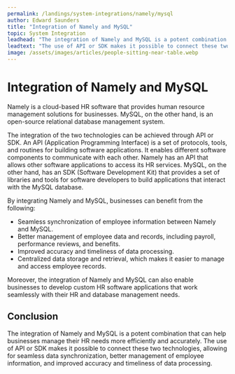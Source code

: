 ```yaml
---
permalink: /landings/system-integrations/namely/mysql
author: Edward Saunders
title: "Integration of Namely and MySQL"
topic: System Integration
leadhead: "The integration of Namely and MySQL is a potent combination that can help businesses manage their HR needs more efficiently and accurately"
leadtext: "The use of API or SDK makes it possible to connect these two technologies, allowing for seamless data synchronization, better management of employee information, and improved accuracy and timeliness of data processing."
image: /assets/images/articles/people-sitting-near-table.webp
---
```

<div class="arttext">	<h1>Integration of Namely and MySQL</h1>
	<p>Namely is a cloud-based HR software that provides human resource management solutions for businesses. MySQL, on the other hand, is an open-source relational database management system.</p>
	<p>The integration of the two technologies can be achieved through API or SDK. An API (Application Programming Interface) is a set of protocols, tools, and routines for building software applications. It enables different software components to communicate with each other. Namely has an API that allows other software applications to access its HR services. MySQL, on the other hand, has an SDK (Software Development Kit) that provides a set of libraries and tools for software developers to build applications that interact with the MySQL database.</p>
	<p>By integrating Namely and MySQL, businesses can benefit from the following:</p>
	<ul>
		<li>Seamless synchronization of employee information between Namely and MySQL.</li>
		<li>Better management of employee data and records, including payroll, performance reviews, and benefits.</li>
		<li>Improved accuracy and timeliness of data processing.</li>
		<li>Centralized data storage and retrieval, which makes it easier to manage and access employee records.</li>
	</ul>
	<p>Moreover, the integration of Namely and MySQL can also enable businesses to develop custom HR software applications that work seamlessly with their HR and database management needs.</p>
	<h2>Conclusion</h2>
	<p>The integration of Namely and MySQL is a potent combination that can help businesses manage their HR needs more efficiently and accurately. The use of API or SDK makes it possible to connect these two technologies, allowing for seamless data synchronization, better management of employee information, and improved accuracy and timeliness of data processing.</p>
</div>